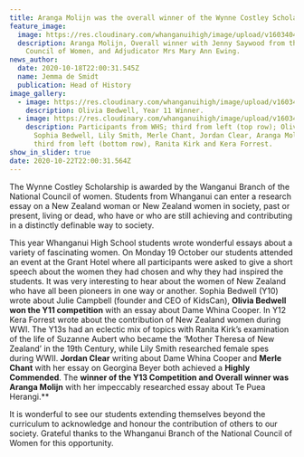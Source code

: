 ```yaml
---
title: Aranga Molijn was the overall winner of the Wynne Costley Scholarship
feature_image:
  image: https://res.cloudinary.com/whanganuihigh/image/upload/v1603404177/News/Aranga_Moijln_Overall_winner_with_Jenny_Saywood_from_the_National_Council_of_Women_and_Adjudicator_Mrs_Mary_Ann_Ewing.jpg
  description: Aranga Molijn, Overall winner with Jenny Saywood from the National
    Council of Women, and Adjudicator Mrs Mary Ann Ewing.
news_author:
  date: 2020-10-18T22:00:31.545Z
  name: Jemma de Smidt
  publication: Head of History
image_gallery:
  - image: https://res.cloudinary.com/whanganuihigh/image/upload/v1603404199/News/Olivia_Bedwell_Y11_Winner.jpg
    description: Olivia Bedwell, Year 11 Winner.
  - image: https://res.cloudinary.com/whanganuihigh/image/upload/v1603404226/News/Participants.jpg
    description: Participants from WHS; third from left (top row); Olivia Bedwell,
      Sophia Bedwell, Lily Smith, Merle Chant, Jordan Clear, Aranga Molijn and
      third from left (bottom row), Ranita Kirk and Kera Forrest.
show_in_slider: true
date: 2020-10-22T22:00:31.564Z
---
```

The Wynne Costley Scholarship is awarded by the Wanganui Branch of the National Council of women. Students from Whanganui can enter a research essay on a New Zealand woman or New Zealand women in society, past or present, living or dead, who have or who are still achieving and contributing in a distinctly definable way to society.

This year Whanganui High School students wrote wonderful essays about a variety of fascinating women. On Monday 19 October our students attended an event at the Grant Hotel where all participants were asked to give a short speech about the women they had chosen and why they had inspired the students. It was very interesting to hear about the women of New Zealand who have all been pioneers in one way or another. Sophia Bedwell (Y10) wrote about Julie Campbell (founder and CEO of KidsCan), **Olivia Bedwell won the Y11 competition** with an essay about Dame Whina Cooper. In Y12 Kera Forrest wrote about the contribution of New Zealand women during WWI. The Y13s had an eclectic mix of topics with Ranita Kirk’s examination of the life of Suzanne Aubert who became the ‘Mother Theresa of New Zealand’ in the 19th Century, while Lily Smith researched female spes during WWII. **Jordan Clear** writing about Dame Whina Cooper and **Merle Chant** with her essay on Georgina Beyer both achieved a **Highly Commended**. The **winner of the Y13 Competition and Overall winner was Aranga Molijn** with her impeccably researched essay about Te Puea Herangi.**

It is wonderful to see our students extending themselves beyond the curriculum to acknowledge and honour the contribution of others to our society. Grateful thanks to the Whanganui Branch of the National Council of Women for this opportunity.
